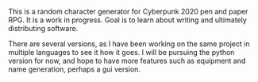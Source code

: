 This is a random character generator for Cyberpunk 2020 pen and paper RPG. It is a work in 
progress. Goal is to learn about writing and ultimately distributing software.

There are several versions, as I have been working on the same project in multiple
languages to see it how it goes. I will be pursuing the python version for now,
and hope to have more features such as equipment and name generation, 
perhaps a gui version.
